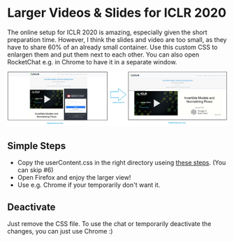 # Larger Videos & Slides for ICLR 2020
The online setup for ICLR 2020 is amazing, especially given the short preparation time. However, I think the slides and video are too small, as they have to share 60% of an already small container. Use this custom CSS to enlargen them and put them next to each other. You can also open RocketChat e.g. in Chrome to have it in a separate window.


![Demo](/demo.jpg)


## Simple Steps
- Copy the userContent.css in the right directory useing [these steps](https://davidwalsh.name/firefox-user-stylesheet). (You can skip #6)
- Open Firefox and enjoy the larger view!
- Use e.g. Chrome if your temporarily don't want it.

## Deactivate
Just remove the CSS file. To use the chat or temporarily deactivate the changes, you can just use Chrome :)
